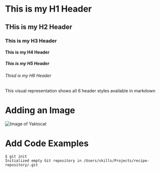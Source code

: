 # This is my H1 Header

## THis is my H2 Header

### This is my H3 Header

#### This is my H4 Header

##### This is my H5 Header

###### Thisd is my H6 Header


This visual representation shows all 6 header styles available in markdown

# Adding an Image 

![Image of Yaktocat](https://octodex.github.com/images/yaktocat.png)



# Add Code Examples

```
$ git init
Initialized empty Git repository in /Users/skills/Projects/recipe-repository/.git
```
